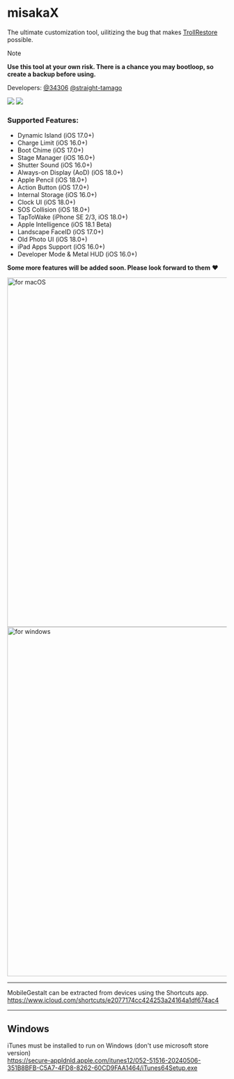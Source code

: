 # misakaX
The ultimate customization tool, uilitizing the bug that makes [TrollRestore](https://github.com/JJTech0130/TrollRestore) possible.

> [!NOTE]
> **Use this tool at your own risk. There is a chance you may bootloop, so create a backup before using.**

Developers: [@34306](https://github.com/34306) [@straight-tamago](https://github.com/straight-tamago)

<a href="https://github.com/straight-tamago/misakaX/releases/latest"><img src="https://img.shields.io/github/v/release/straight-tamago/misakaX?color=d774d5" /></a>
<a href="https://github.com/straight-tamago/misakaX/releases"><img src="https://img.shields.io/github/downloads/straight-tamago/misakaX/total?color=d774d5" /></a>

### Supported Features:
- Dynamic Island (iOS 17.0+)
- Charge Limit (iOS 16.0+)
- Boot Chime (iOS 17.0+)
- Stage Manager (iOS 16.0+)
- Shutter Sound (iOS 16.0+)
- Always-on Display (AoD) (iOS 18.0+)
- Apple Pencil (iOS 18.0+)
- Action Button (iOS 17.0+)
- Internal Storage (iOS 16.0+)
- Clock UI (iOS 18.0+)
- SOS Collision (iOS 18.0+)
- TapToWake (iPhone SE 2/3, iOS 18.0+)
- Apple Intelligence (iOS 18.1 Beta)
- Landscape FaceID (iOS 17.0+)
- Old Photo UI (iOS 18.0+)
- iPad Apps Support (iOS 16.0+)
- Developer Mode & Metal HUD (iOS 16.0+)

**Some more features will be added soon. Please look forward to them** ❤️

<img width="800" alt="for macOS" src="https://github.com/user-attachments/assets/9f7cc0a3-aefe-4f06-9076-26a6708bebda">
<img width="800" alt="for windows" src="https://github.com/user-attachments/assets/dab8b460-b166-45b6-b5d1-bbbcad1a7d86">

---
MobileGestalt can be extracted from devices using the Shortcuts app.   
https://www.icloud.com/shortcuts/e2077174cc424253a24164a1df674ac4

---
## Windows
iTunes must be installed to run on Windows (don't use microsoft store version)  
https://secure-appldnld.apple.com/itunes12/052-51516-20240506-351B8BFB-C5A7-4FD8-8262-60CD9FAA1464/iTunes64Setup.exe

